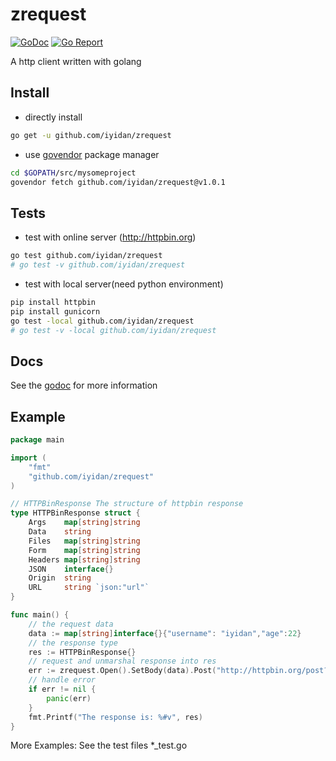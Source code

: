 # zrequest
[![GoDoc](http://img.shields.io/badge/go-documentation-brightgreen.svg?style=flat-square)](https://godoc.org/github.com/iyidan/zrequest)
[![Go Report](https://goreportcard.com/badge/github.com/iyidan/zrequest)](https://goreportcard.com/badge/github.com/iyidan/zrequest)

A http client written with golang
## Install
* directly install
```bash
go get -u github.com/iyidan/zrequest
```
* use [govendor](https://github.com/kardianos/govendor) package manager
```bash
cd $GOPATH/src/mysomeproject
govendor fetch github.com/iyidan/zrequest@v1.0.1
```
## Tests
* test with online server (http://httpbin.org)
```bash
go test github.com/iyidan/zrequest
# go test -v github.com/iyidan/zrequest
```
* test with local server(need python environment)
```bash
pip install httpbin
pip install gunicorn
go test -local github.com/iyidan/zrequest
# go test -v -local github.com/iyidan/zrequest
```
## Docs
See the [godoc](https://godoc.org/github.com/iyidan/zrequest) for more information

## Example
```go
package main

import (
	"fmt"
	"github.com/iyidan/zrequest"
)

// HTTPBinResponse The structure of httpbin response
type HTTPBinResponse struct {
	Args    map[string]string
	Data    string
	Files   map[string]string
	Form    map[string]string
	Headers map[string]string
	JSON    interface{}
	Origin  string
	URL     string `json:"url"`
}

func main() {
	// the request data
	data := map[string]interface{}{"username": "iyidan","age":22}
	// the response type
	res := HTTPBinResponse{}
	// request and unmarshal response into res
	err := zrequest.Open().SetBody(data).Post("http://httpbin.org/post?arg1=arg1").Unmarshal(&res)
	// handle error
	if err != nil {
		panic(err)
	}
	fmt.Printf("The response is: %#v", res)
}
```

More Examples: See the test files *_test.go
